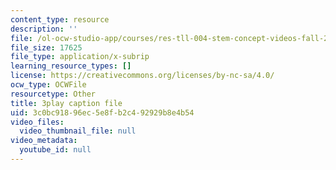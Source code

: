 ```yaml
---
content_type: resource
description: ''
file: /ol-ocw-studio-app/courses/res-tll-004-stem-concept-videos-fall-2013/3c0bc91896ec5e8fb2c492929b8e4b54_JrlZSfRM-IY.vtt
file_size: 17625
file_type: application/x-subrip
learning_resource_types: []
license: https://creativecommons.org/licenses/by-nc-sa/4.0/
ocw_type: OCWFile
resourcetype: Other
title: 3play caption file
uid: 3c0bc918-96ec-5e8f-b2c4-92929b8e4b54
video_files:
  video_thumbnail_file: null
video_metadata:
  youtube_id: null
---
```

